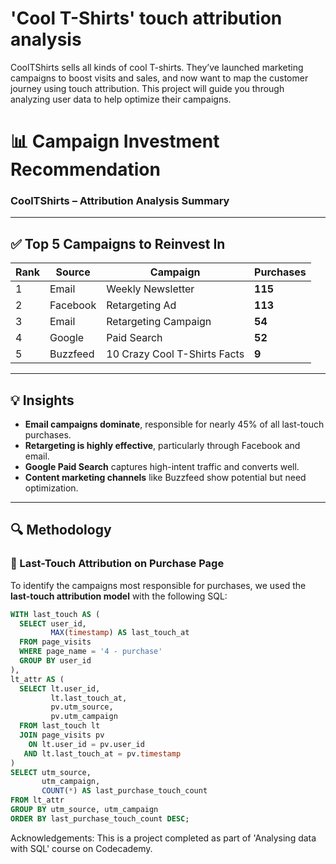 # 'Cool T-Shirts' touch attribution analysis
CoolTShirts sells all kinds of cool T-shirts. They’ve launched marketing campaigns to boost visits and sales, and now want to map the customer journey using touch attribution. This project will guide you through analyzing user data to help optimize their campaigns.

# 📊 Campaign Investment Recommendation
### CoolTShirts – Attribution Analysis Summary

---

## ✅ Top 5 Campaigns to Reinvest In

| Rank | Source     | Campaign                          | Purchases |
|------|------------|-----------------------------------|-----------|
| 1    | Email      | Weekly Newsletter                 | **115**   |
| 2    | Facebook   | Retargeting Ad                    | **113**   |
| 3    | Email      | Retargeting Campaign              | **54**    |
| 4    | Google     | Paid Search                       | **52**    |
| 5    | Buzzfeed   | 10 Crazy Cool T-Shirts Facts      | **9**     |

---

## 💡 Insights

- **Email campaigns dominate**, responsible for nearly 45% of all last-touch purchases.
- **Retargeting is highly effective**, particularly through Facebook and email.
- **Google Paid Search** captures high-intent traffic and converts well.
- **Content marketing channels** like Buzzfeed show potential but need optimization.

---

## 🔍 Methodology

### 📌 Last-Touch Attribution on Purchase Page

To identify the campaigns most responsible for purchases, we used the **last-touch attribution model** with the following SQL:

```sql
WITH last_touch AS (
  SELECT user_id,
         MAX(timestamp) AS last_touch_at
  FROM page_visits
  WHERE page_name = '4 - purchase'
  GROUP BY user_id
),
lt_attr AS (
  SELECT lt.user_id,
         lt.last_touch_at,
         pv.utm_source,
         pv.utm_campaign
  FROM last_touch lt
  JOIN page_visits pv
    ON lt.user_id = pv.user_id
   AND lt.last_touch_at = pv.timestamp
)
SELECT utm_source,
       utm_campaign,
       COUNT(*) AS last_purchase_touch_count
FROM lt_attr
GROUP BY utm_source, utm_campaign
ORDER BY last_purchase_touch_count DESC;

```

Acknowledgements: This is a project completed as part of 'Analysing data with SQL' course on Codecademy.
